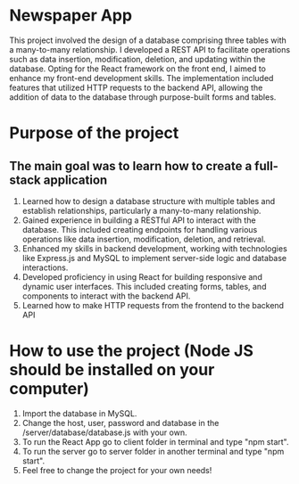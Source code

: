 # Newspaper App

This project involved the design of a database comprising three tables with a many-to-many relationship. I developed a REST API to facilitate operations such as data insertion, modification, deletion, and updating within the database. Opting for the React framework on the front end, I aimed to enhance my front-end development skills. The implementation included features that utilized HTTP requests to the backend API, allowing the addition of data to the database through purpose-built forms and tables. 

# Purpose of the project

## The main goal was to learn how to create a full-stack application

1. Learned how to design a database structure with multiple tables and establish relationships, particularly a many-to-many relationship.
2. Gained experience in building a RESTful API to interact with the database. This included creating endpoints for handling various operations like data insertion, modification, deletion, and retrieval.
3. Enhanced my skills in backend development, working with technologies like Express.js and MySQL to implement server-side logic and database interactions.
4. Developed proficiency in using React for building responsive and dynamic user interfaces. This included creating forms, tables, and components to interact with the backend API.
5. Learned how to make HTTP requests from the frontend to the backend API

# How to use the project (Node JS should be installed on your computer)

1. Import the database in MySQL.
2. Change the host, user, password and database in the /server/database/database.js with your own.
3. To run the React App go to client folder in terminal and type "npm start".
4. To run the server go to server folder in another terminal and type "npm start".
5. Feel free to change the project for your own needs!
